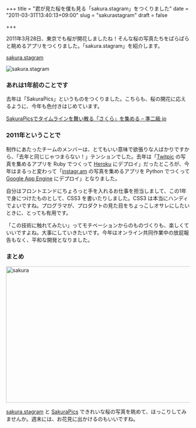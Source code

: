 +++
title = "君が見た桜を僕も見る「sakura.stagram」をつくりました"
date = "2011-03-31T13:40:13+09:00"
slug = "sakurastagram"
draft = false

+++

<p>2011年3月28日、東京でも桜が開花しましたね！そんな桜の写真たちをぱらぱらと眺めるアプリをつくりました。「sakura.stagram」を紹介します。</p>
<p><a href="http://sakurastagram.appspot.com/">sakura.stagram</a></p>
<p><img src="http://img.skitch.com/20110331-bk9hx9r89isthhpy36qb8qg49i.png" alt="sakura.stagram" /></p>
<h3>あれは1年前のことです</h3>
<p>去年は「SakuraPics」というものをつくりました。こちらも、桜の開花に応えるように、今年も色付きはじめています。</p>
<p><a href="http://june29.jp/2010/03/27/sakurapics/">SakuraPicsでタイムラインを舞い散る「さくら」を集める &#8211; 準二級.jp</a></p>
<h3>2011年ということで</h3>
<p>制作にあたったチームのメンバーは、とてもいい意味で欲張りな人ばかりですから、「去年と同じじゃつまらない！」テンションでした。去年は「<a href="http://twitpic.com/">Twitpic</a> の写真を集めるアプリを Ruby でつくって <a href="http://heroku.com/">Heroku</a> にデプロイ」だったところが、今年はまるっと変わって「<a href="http://instagr.am/">instagr.am</a> の写真を集めるアプリを Python でつくって <a href="http://code.google.com/intl/en/appengine/">Google App Engine</a> にデプロイ」となりました。</p>
<p>自分はフロントエンドにちょろっと手を入れるお仕事を担当しまして、この1年で身につけたものとして、CSS3 を書いたりしました。CSS3 は本当にハンディでよいですね。プログラマが、プロダクトの見た目をちょっこしオサレにしたいときに、とっても有用です。</p>
<p>「この技術に触れてみたい」ってモチベーションからのものづくりも、楽しくていいですよね。大事にしていきたいです。今年はオンライン共同作業中の放屁報告もなく、平和な開発となりました。</p>
<h3>まとめ</h3>
<p><img src="http://img.skitch.com/20110331-dbnrj2hd735scciqtc77mdr2ur.png" alt="sakura" width="749" height="373" /></p>
<p><a href="http://sakurastagram.appspot.com/">sakura.stagram</a> と <a href="http://sakura.heroku.com/">SakuraPics</a> できれいな桜の写真を眺めて、ほっこりしてみませんか。週末には、お花見に出かけるのもいいですね。</p>
